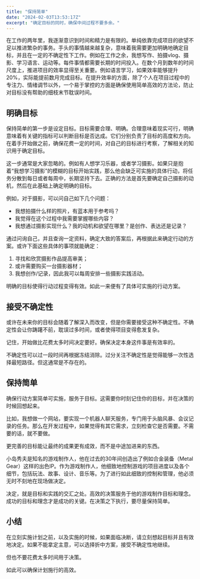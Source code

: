 ```yaml
---
title: "保持简单"
date: "2024-02-03T13:53:17Z"
excerpt: "确定目标的同时，确保中间过程不要多余。"
---
```


在工作的两年里，我逐渐意识到时间和精力是有限的。单纯依靠完成项目的欲望不足以推进繁杂的事务。手头的事情越来越复杂，意味着我需要更加明确地确定目标，并且在一定的不确定性下工作。例如在工作之余，我想写作、拍摄vlog、摄影、学习语言、运动等。每件事情都需要长期的时间投入。在数个月到数年的时间尺度上，推进项目的效率显得至关重要。例如语言学习，如果效率能够提升20%，实际能提前数月完成目标。在提升效率的方面，除了个人在项目过程中的专注力、情绪调节以外，一个易于掌控的方面是确保使用简单高效的方法论，防止对目标没有帮助的细枝末节耽误时间。

## 明确目标

保持简单的第一步是设定目标。目标需要合理、明确。合理意味着现实可行，明确意味着有关键的指标可以判断目标是否达成。它们分别负责了目标的高度和方向。在着手开始做之前，确保花费一定的时间，对自己的目标进行考察，了解相关的知识用于确定目标。

这一步通常是大家忽略的。例如有人想学习乐器，或者学习摄影。如果只是抱着“我想学习摄影”的模糊的目标开始实践，那么他会缺乏可实施的具体行动，将任务分散到每日或者每周中，长期坚持下去。正确的方法是首先要确定自己摄影的动机，然后在此基础上确定明确的目标。

例如，对于摄影，可以问自己如下几个问题：

- 我想拍摄什么样的照片，有蓝本用于参考吗？
- 我觉得在这个过程中我需要掌握哪些内容？
- 我想通过摄影实现什么？我的动机和欲望在哪里？是创作、表达还是记录？

通过问询自己，并且查询一定资料，确定大致的答案后，再根据此来确定行动的方案。或许下面这些具体的事项就能确定：

1. 寻找和欣赏摄影作品提高审美；
1. 或许需要购买一台摄影器材；
1. 我想创作/记录，因此我可以每周安排一些摄影实践活动。

明确的目标使得行动过程变得有效。如此一来便有了具体可实施的行动方案。

## 接受不确定性

或许在未来你的目标会随着了解深入而改变，但是你需要接受这种不确定性。不确定性会让你踌躇不前，耽误过多时间，或者使得项目变得愈发复杂。

记住，开始做比花费太多时间决定要好。确保决定本身这件事是有效率的。

不确定性可以过一段时间再根据冻结消除。过分关注不确定性是觉得能够一次性选择最短路径。但这通常是不存在的。

## 保持简单

确保行动方案简单可实施，服务于目标。这需要你时刻记住你的目标，并在决策的时候回想起来。

比如，我想做一个网站，要实现一个机器人聊天服务，专门用于头脑风暴、会议记录的任务。那么在开发过程中，如果觉得有其它需求，立刻检查它是否需要。不需要的话，就不要做。

更完善的目标能让最终的成果更有成效，而不是中途加进来的东西。

小岛秀夫是知名的游戏制作人，他在过去的30年间创造出了例如合金装备（Metal Gear）这样的出色IP。作为游戏制作人，他细致地控制游戏的项目进度以及各个细节，包括玩法、故事、设计、音乐等。为了进行如此细致的控制和管理，他必须无时不刻地在现场做决定。

决定，就是目标和实践的交汇之处。高效的决策服务于他的游戏制作目标和理念。成功的目标和理念才是成功的关键。在决策之下执行，要尽量保持简单。

## 小结

在立刻实施计划之前，以及实施的时候，如果面临决断，请立刻想起目标并且有效地决定。如果不能拿定主意，可以选择折中方案，接受不确定性地继续。

但也不要花费太多时间用于决策。

如此可以确保计划施行的高效。
